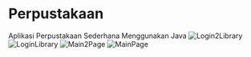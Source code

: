 # Perpustakaan
Aplikasi Perpustakaan Sederhana Menggunakan Java
![Login2Library](https://user-images.githubusercontent.com/93025188/213905407-9359a5f6-1754-4b52-bca7-7a6cf789855c.png)
![LoginLibrary](https://user-images.githubusercontent.com/93025188/213905409-08a12cb9-0b65-42f3-91c3-626e385eb0ac.png)
![Main2Page](https://user-images.githubusercontent.com/93025188/213905412-04fe4567-157b-4f64-9281-63afaaea765e.png)
![MainPage](https://user-images.githubusercontent.com/93025188/213905413-e6fce979-abbf-4192-bd9f-2e17ebf47266.png)
